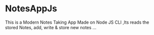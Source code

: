 # NotesAppJs
This is a Modern Notes Taking App Made on Node JS CLI ,Its reads the stored Notes, add, write &amp; store new notes ...
